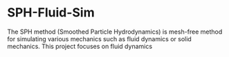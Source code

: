 # SPH-Fluid-Sim

The SPH method (Smoothed Particle Hydrodynamics) is mesh-free method for simulating various mechanics such as fluid dynamics or solid mechanics. This project focuses on fluid dynamics
